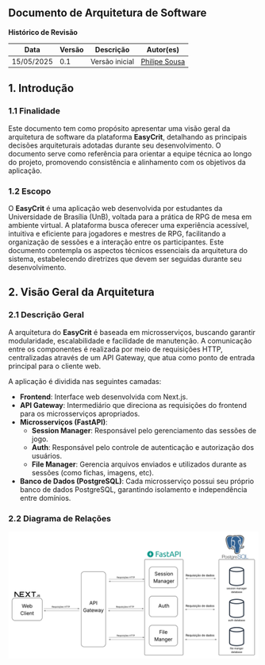 ## **Documento de Arquitetura de Software**

**Histórico de Revisão**


|Data|Versão|Descrição|Autor(es)|
|----|------|---------|---------|
|15/05/2025|0.1|Versão inicial|[Philipe Sousa](https://github.com/PhilipeSousa)|

## 1. Introdução

### 1.1 Finalidade
Este documento tem como propósito apresentar uma visão geral da arquitetura de software da plataforma **EasyCrit**, detalhando as principais decisões arquiteturais adotadas durante seu desenvolvimento. O documento serve como referência para orientar a equipe técnica ao longo do projeto, promovendo consistência e alinhamento com os objetivos da aplicação.

### 1.2 Escopo
O **EasyCrit** é uma aplicação web desenvolvida por estudantes da Universidade de Brasília (UnB), voltada para a prática de RPG de mesa em ambiente virtual. A plataforma busca oferecer uma experiência acessível, intuitiva e eficiente para jogadores e mestres de RPG, facilitando a organização de sessões e a interação entre os participantes. Este documento contempla os aspectos técnicos essenciais da arquitetura do sistema, estabelecendo diretrizes que devem ser seguidas durante seu desenvolvimento.


## 2. Visão Geral da Arquitetura

### 2.1 Descrição Geral

A arquitetura do **EasyCrit** é baseada em microsserviços, buscando garantir modularidade, escalabilidade e facilidade de manutenção. A comunicação entre os componentes é realizada por meio de requisições HTTP, centralizadas através de um API Gateway, que atua como ponto de entrada principal para o cliente web.

A aplicação é dividida nas seguintes camadas:

- **Frontend**: Interface web desenvolvida com Next.js.
- **API Gateway**: Intermediário que direciona as requisições do frontend para os microsserviços apropriados.
- **Microsserviços (FastAPI)**:
  - **Session Manager**: Responsável pelo gerenciamento das sessões de jogo.
  - **Auth**: Responsável pelo controle de autenticação e autorização dos usuários.
  - **File Manager**: Gerencia arquivos enviados e utilizados durante as sessões (como fichas, imagens, etc).
- **Banco de Dados (PostgreSQL)**: Cada microsserviço possui seu próprio banco de dados PostgreSQL, garantindo isolamento e independência entre domínios.

### 2.2 Diagrama de Relações

[![dia_relacao.jpg](../assets/dia_relacao.jpg)](../assets/dia_relacao.jpg)

